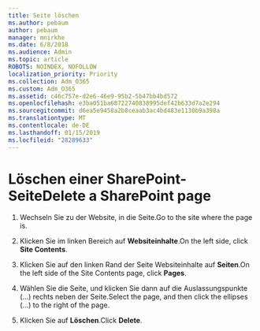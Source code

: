 ```yaml
---
title: Seite löschen
ms.author: pebaum
author: pebaum
manager: mnirkhe
ms.date: 6/8/2018
ms.audience: Admin
ms.topic: article
ROBOTS: NOINDEX, NOFOLLOW
localization_priority: Priority
ms.collection: Adm_O365
ms.custom: Adm_O365
ms.assetid: c46c757e-d2e6-46e9-95b2-5b47bb4bd572
ms.openlocfilehash: e3ba051ba68722740838995def42b633d7a2e294
ms.sourcegitcommit: d6ea5e9458a2b8ceaab3ac4bd483e1130b9a398a
ms.translationtype: MT
ms.contentlocale: de-DE
ms.lasthandoff: 01/15/2019
ms.locfileid: "28289633"
---
```

# <a name="delete-a-sharepoint-page"></a><span data-ttu-id="c7c37-102">Löschen einer SharePoint-Seite</span><span class="sxs-lookup"><span data-stu-id="c7c37-102">Delete a SharePoint page</span></span>

1. <span data-ttu-id="c7c37-103">Wechseln Sie zu der Website, in die Seite.</span><span class="sxs-lookup"><span data-stu-id="c7c37-103">Go to the site where the page is.</span></span>
    
2. <span data-ttu-id="c7c37-104">Klicken Sie im linken Bereich auf **Websiteinhalte**.</span><span class="sxs-lookup"><span data-stu-id="c7c37-104">On the left side, click **Site Contents**.</span></span>
    
3. <span data-ttu-id="c7c37-105">Klicken Sie auf den linken Rand der Seite Websiteinhalte auf **Seiten**.</span><span class="sxs-lookup"><span data-stu-id="c7c37-105">On the left side of the Site Contents page, click **Pages**.</span></span>
    
4. <span data-ttu-id="c7c37-106">Wählen Sie die Seite, und klicken Sie dann auf die Auslassungspunkte (...) rechts neben der Seite.</span><span class="sxs-lookup"><span data-stu-id="c7c37-106">Select the page, and then click the ellipses (...) to the right of the page.</span></span>
    
5. <span data-ttu-id="c7c37-107">Klicken Sie auf **Löschen**.</span><span class="sxs-lookup"><span data-stu-id="c7c37-107">Click **Delete**.</span></span>
    

